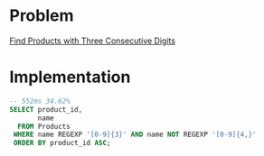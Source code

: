 # Problem

[Find Products with Three Consecutive Digits](https://leetcode.com/problems/find-products-with-three-consecutive-digits/description/)

# Implementation

```sql
-- 552ms 34.62% 
SELECT product_id,
       name
  FROM Products
 WHERE name REGEXP '[0-9]{3}' AND name NOT REGEXP '[0-9]{4,}'
 ORDER BY product_id ASC;
```
